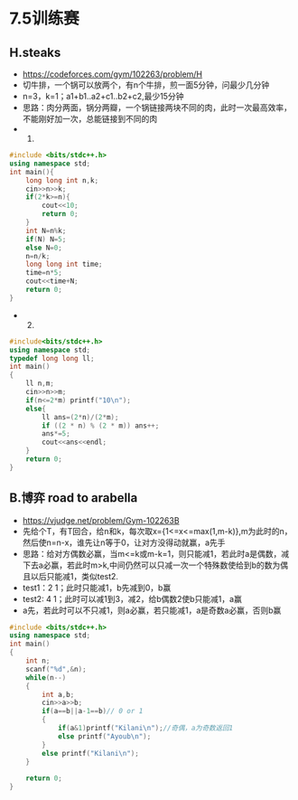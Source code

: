 # 7.5训练赛
## H.steaks
* https://codeforces.com/gym/102263/problem/H
* 切牛排，一个锅可以放两个，有n个牛排，煎一面5分钟，问最少几分钟
* n=3，k=1；a1+b1..a2+c1..b2+c2,最少15分钟
* 思路：肉分两面，锅分两瓣，一个锅链接两块不同的肉，此时一次最高效率，不能刚好加一次，总能链接到不同的肉
* 1.
```c++
#include <bits/stdc++.h>
using namespace std;
int main(){
    long long int n,k;
    cin>>n>>k;
    if(2*k>=n){
        cout<<10;
        return 0;
    }
    int N=n%k;
    if(N) N=5;
    else N=0;
    n=n/k;
    long long int time;
    time=n*5;
    cout<<time+N;
    return 0;
}
```
* 2.
```c++
#include<bits/stdc++.h>
using namespace std;
typedef long long ll;
int main()
{
    ll n,m;
    cin>>n>>m;
    if(n<=2*m) printf("10\n");
    else{
        ll ans=(2*n)/(2*m);
        if ((2 * n) % (2 * m)) ans++;
        ans*=5;
        cout<<ans<<endl;
    }
    return 0;
} 

```
## B.博弈 road to arabella
* https://vjudge.net/problem/Gym-102263B
* 先给个T，有T回合，给n和k，每次取x={1<=x<=max(1,m-k)},m为此时的n，然后使n=n-x，谁先让n等于0，让对方没得动就赢，a先手
* 思路：给对方偶数必赢，当m<=k或m-k=1，则只能减1，若此时a是偶数，减下去a必赢，若此时m>k,中间仍然可以只减一次一个特殊数使给到b的数为偶且以后只能减1，类似test2.
* test1：2 1；此时只能减1，b先减到0，b赢
* test2: 4 1；此时可以减1到3，减2，给b偶数2使b只能减1，a赢
* a先，若此时可以不只减1，则a必赢，若只能减1，a是奇数a必赢，否则b赢
```c++
#include <bits/stdc++.h>
using namespace std;
int main()
{
	int n;
	scanf("%d",&n);
	while(n--)
	{
		int a,b;
		cin>>a>>b;
		if(a==b||a-1==b)// 0 or 1
		{
			if(a&1)printf("Kilani\n");//奇偶，a为奇数返回1
			else printf("Ayoub\n");
		}
		else printf("Kilani\n");
	}
 
	return 0;
}

```
